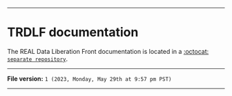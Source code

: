 
***

# TRDLF documentation

The REAL Data Liberation Front documentation is located in a [:octocat: `separate repository`](https://github.com/seanpm2001/The-REAL-Data-Liberation-Front_Docs/).

***

**File version:** `1 (2023, Monday, May 29th at 9:57 pm PST)`

***
